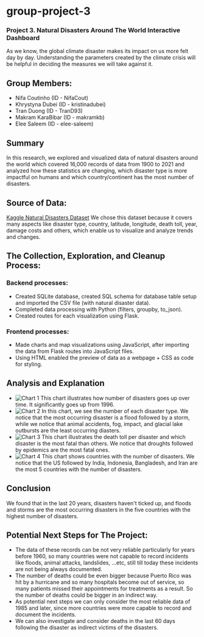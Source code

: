 # group-project-3
### Project 3. Natural Disasters Around The World Interactive Dashboard

As we know, the global climate disaster makes its impact on us more felt day by day. Understanding the parameters created by the climate crisis will be helpful in deciding the measures we will take against it.
​
## Group Members:   
* Nifa Coutinho (ID - NifaCout)
* Khrystyna Dubei (ID - kristinadubei)
* Tran Duong (ID - TranD93)
* Makram KaraBibar (ID - makramkb)
* Elee Saleem (ID - elee-saleem)
​
## Summary
In this research, we explored and visualized data of natural disasters around the world which covered 16,000 records of data from 1900 to 2021 and analyzed how these statistics are changing, which disaster type is more impactful on humans and which country/continent has the most number of disasters.
​
## Source of Data:  
[Kaggle Natural Disasters Dataset](https://www.kaggle.com/datasets/brsdincer/all-natural-disasters-19002021-eosdis "ALL NATURAL DISASTERS 1900-2021 / EOSDIS")
We chose this dataset because it covers many aspects like disaster type, country, latitude, longitude, death toll, year, damage costs and others, which enable us to visualize and analyze trends and changes.
​
## The Collection, Exploration, and Cleanup Process:
### Backend processes:
- Created SQLite database, created SQL schema for database table setup and imported the CSV file (with natural disaster data).
- Completed data processing with Python (filters, groupby, to_json).
- Created routes for each visualization using Flask.
​
### Frontend processes:
- Made charts and map visualizations using JavaScript, after importing the data from Flask routes into JavaScript files.
- Using HTML enabled the preview of data as a webpage + CSS as code for styling.
​
## Analysis and Explanation
+ ![Chart 1](<line_chart_of_disasters_per_year.png>) 
This chart illustrates how number of disasters goes up over time. It significantly goes up from 1996.
​
+ ![Chart 2](<bar_chart_of_most_occuring_disasters.png>)
In this chart, we see the number of each disaster type. We notice that the most occurring disaster is a flood followed by a storm, while we notice that animal accidents, fog, impact, and glacial lake outbursts are the least occurring diasters.
​
+ ![Chart 3](<bar_chart_of_death_per_disaster.png>)
This chart illustrates the death toll per disaster and which disaster is the most fatal than others. We notice that droughts followed by epidemics are the most fatal ones.
​
+ ![Chart 4](<bar_chart_of_counteries_with_the_number_of_disasters.png>)
This chart shows countries with the number of disasters. We notice that the US followed by India, Indonesia, Bangladesh, and Iran are the most 5 countries with the number of disasters. 
​
## Conclusion 
We found that in the last 20 years, disasters haven't ticked up, and floods and storms are the most occurring disasters in the five countries with the highest number of disasters.
​
## Potential Next Steps for The Project:
- The data of these records can be not very reliable particularly for years before 1960, so many countries were not capable to record incidents like floods, animal attacks, landslides, ...etc, still till today these incidents are not being always documented.
- The number of deaths could be even bigger because Puerto Rico was hit by a hurricane and so many hospitals become out of service, so many patients missed their appointments for treatments as a result. So the number of deaths could be bigger in an indirect way.
- As potential next steps we can only consider the most reliable data of 1985 and later, since more countries were more capable to record and document the incidents.
- We can also investigate and consider deaths in the last 60 days following the disaster as indirect victims of the disasters.
